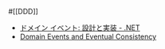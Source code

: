 #[[DDD]]

- [ドメイン イベント: 設計と実装 - .NET](https://learn.microsoft.com/ja-jp/dotnet/architecture/microservices/microservice-ddd-cqrs-patterns/domain-events-design-implementation)
- [Domain Events and Eventual Consistency](https://www.infoq.com/news/2015/09/domain-events-consistency/)
